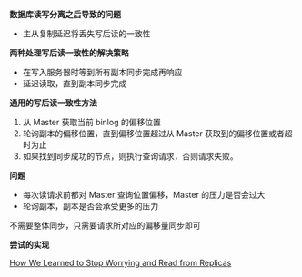 **数据库读写分离之后导致的问题**
* 主从复制延迟将丢失写后读的一致性


**两种处理写后读一致性的解决策略**
* 在写入服务器时等到所有副本同步完成再响应
* 延迟读取，直到副本同步完成

**通用的写后读一致性方法**

1. 从 Master 获取当前 binlog 的偏移位置
2. 轮询副本的偏移位置，直到偏移位置超过从 Master 获取到的偏移位置或者超时为止
3. 如果找到同步成功的节点，则执行查询请求，否则请求失败。

**问题**
* 每次读请求前都对 Master 查询位置偏移，Master 的压力是否会过大
* 轮询副本，副本是否会承受更多的压力

不需要整体同步，只需要请求所对应的偏移量同步即可

**尝试的实现**

[How We Learned to Stop Worrying and Read from Replicas](https://medium.com/box-tech-blog/how-we-learned-to-stop-worrying-and-read-from-replicas-58cc43973638)
